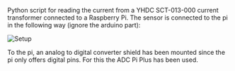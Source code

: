 Python script for reading the current from a YHDC SCT-013-000 current transformer connected to a Raspberry Pi. The sensor is 
connected to the pi in the following way (ignore the arduino part):

![Setup](https://learn.openenergymonitor.org/electricity-monitoring/ct-sensors/files/Arduino_AC_current_input_A.png)

To the pi, an analog to digital converter shield has been mounted since the pi only offers digital pins. For this the ADC Pi 
Plus has been used.
